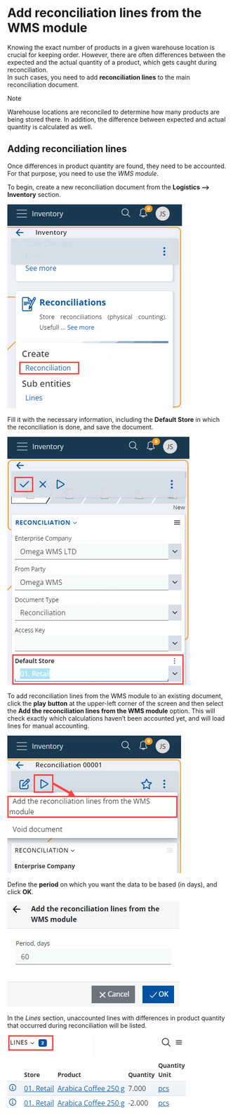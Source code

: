 # Add reconciliation lines from the WMS module


Knowing the exact number of products in a given warehouse location is crucial for keeping order. However, there are often differences between the expected and the actual quantity of a product, which gets caught during reconciliation. <br> In such cases, you need to add **reconciliation lines** to the main reconciliation document. 

> [!NOTE] 
> 
> Warehouse locations are reconciled to determine how many products are being stored there. In addition, the difference between expected and actual quantity is calculated as well.

## Adding reconciliation lines

Once differences in product quantity are found, they need to be accounted. For that purpose, you need to use the _WMS module_.

To begin, create a new reconciliation document from the **Logistics --> Inventory** section.

![Picture](pictures/create-reconciliation.png)
 
Fill it with the necessary information, including the **Default Store** in which the reconciliation is done, and save the document.

![Picture](pictures/default-store.png)

To add reconciliation lines from the WMS module to an existing document, click the **play** **button** at the upper-left corner of the screen and then select the **Add the reconciliation lines from the WMS module** option. This will check exactly which calculations haven’t been accounted yet, and will load lines for manual accounting.

![Picture](pictures/reconciliation-play.png)

Define the **period** on which you want the data to be based (in days), and click **OK**.

![Picture](pictures/reconciliation-period.png)
 
In the _Lines_ section, unaccounted lines with differences in product quantity that occurred during reconciliation will be listed. 

![Picture](pictures/reconciliation-lines.png)

